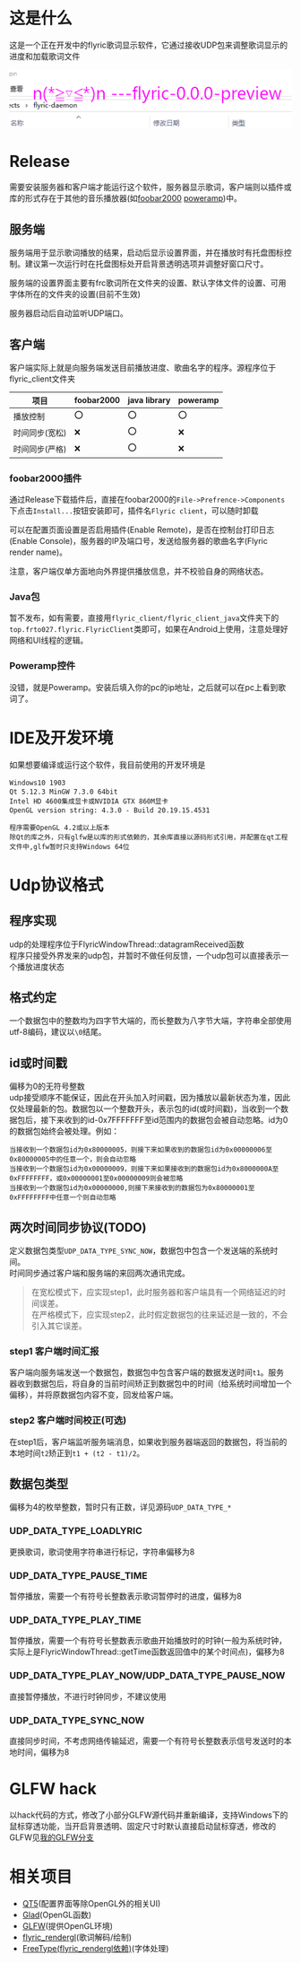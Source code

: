 # 这是什么
这是一个正在开发中的flyric歌词显示软件，它通过接收UDP包来调整歌词显示的进度和加载歌词文件

![preview_image](imgs/preview.gif)

# Release

需要安装服务器和客户端才能运行这个软件，服务器显示歌词，客户端则以插件或库的形式存在于其他的音乐播放器(如[foobar2000](http://www.foobar2000.org) [poweramp](https://powerampapp.com/))中。

## 服务端

服务端用于显示歌词播放的结果，启动后显示设置界面，并在播放时有托盘图标控制。建议第一次运行时在托盘图标处开启背景透明选项并调整好窗口尺寸。

服务端的设置界面主要有frc歌词所在文件夹的设置、默认字体文件的设置、可用字体所在的文件夹的设置(目前不生效)

服务器启动后自动监听UDP端口。

## 客户端

客户端实际上就是向服务端发送目前播放进度、歌曲名字的程序。源程序位于flyric_client文件夹

项目|foobar2000|java library|poweramp
---|---|------|----
播放控制|:o:|:o:|:o:
时间同步(宽松)|:x:|:o:|:x:
时间同步(严格)|:x:|:o:|:x:


### foobar2000插件

通过Release下载插件后，直接在foobar2000的`File->Prefrence->Components`下点击`Install...`按钮安装即可，插件名`Flyric client`，可以随时卸载

可以在配置页面设置是否启用插件(Enable Remote)，是否在控制台打印日志(Enable Console)，服务器的IP及端口号，发送给服务器的歌曲名字(Flyric render name)。

注意，客户端仅单方面地向外界提供播放信息，并不校验自身的网络状态。

### Java包

暂不发布，如有需要，直接用`flyric_client/flyric_client_java`文件夹下的`top.frto027.flyric.FlyricClient`类即可，如果在Android上使用，注意处理好网络和UI线程的逻辑。

### Poweramp控件

没错，就是Poweramp。安装后填入你的pc的ip地址，之后就可以在pc上看到歌词了。

# IDE及开发环境
如果想要编译或运行这个软件，我目前使用的开发环境是
```
Windows10 1903
Qt 5.12.3 MinGW 7.3.0 64bit
Intel HD 4600集成显卡或NVIDIA GTX 860M显卡
OpenGL version string: 4.3.0 - Build 20.19.15.4531
```
```
程序需要OpenGL 4.2或以上版本
除Qt的库之外，只有glfw是以库的形式依赖的，其余库直接以源码形式引用，并配置在qt工程文件中,glfw暂时只支持Windows 64位
```

# Udp协议格式
## 程序实现
udp的处理程序位于FlyricWindowThread::datagramReceived函数  
程序只接受外界发来的udp包，并暂时不做任何反馈，一个udp包可以直接表示一个播放进度状态  
## 格式约定
一个数据包中的整数均为四字节大端的，而长整数为八字节大端，字符串全部使用utf-8编码，建议以`\0`结尾。
## id或时间戳
偏移为0的无符号整数  
udp接受顺序不能保证，因此在开头加入时间戳，因为播放以最新状态为准，因此仅处理最新的包。数据包以一个整数开头，表示包的id(或时间戳)，当收到一个数据包后，接下来收到的id-0x7FFFFFFF至id范围内的数据包会被自动忽略。id为0的数据包始终会被处理。例如：
```
当接收到一个数据包id为0x80000005，则接下来如果收到的数据包id为0x00000006至0x80000005中的任意一个，则会自动忽略
当接收到一个数据包id为0x00000009，则接下来如果接收到的数据包id为0x8000000A至0xFFFFFFFF，或0x00000001至0x00000009则会被忽略
当接收到一个数据包id为0x00000000,则接下来接收到的数据包为0x80000001至0xFFFFFFFF中任意一个则自动忽略
```

## 两次时间同步协议(TODO)
定义数据包类型`UDP_DATA_TYPE_SYNC_NOW`，数据包中包含一个发送端的系统时间。  
时间同步通过客户端和服务端的来回两次通讯完成。

> 在宽松模式下，应实现step1，此时服务器和客户端具有一个网络延迟的时间误差。  
> 在严格模式下，应实现step2，此时假定数据包的往来延迟是一致的，不会引入其它误差。

### step1 客户端时间汇报
客户端向服务端发送一个数据包，数据包中包含客户端的数据发送时间`t1`。服务器收到数据包后，将自身的当前时间矫正到数据包中的时间（给系统时间增加一个偏移），并将原数据包内容不变，回发给客户端。
### step2 客户端时间校正(可选)
在step1后，客户端监听服务端消息，如果收到服务器端返回的数据包，将当前的本地时间`t2`矫正到`t1 + (t2 - t1)/2`。


## 数据包类型
偏移为4的枚举整数，暂时只有正数，详见源码`UDP_DATA_TYPE_*`
### UDP_DATA_TYPE_LOADLYRIC
更换歌词，歌词使用字符串进行标记，字符串偏移为8
### UDP_DATA_TYPE_PAUSE_TIME
暂停播放，需要一个有符号长整数表示歌词暂停时的进度，偏移为8
### UDP_DATA_TYPE_PLAY_TIME
暂停播放，需要一个有符号长整数表示歌曲开始播放时的时钟(一般为系统时钟，实际上是FlyricWindowThread::getTime函数返回值中的某个时间点)，偏移为8
### UDP_DATA_TYPE_PLAY_NOW/UDP_DATA_TYPE_PAUSE_NOW
直接暂停播放，不进行时钟同步，不建议使用
### UDP_DATA_TYPE_SYNC_NOW
直接同步时间，不考虑网络传输延迟，需要一个有符号长整数表示信号发送时的本地时间，偏移为8


# GLFW hack

以hack代码的方式，修改了小部分GLFW源代码并重新编译，支持Windows下的鼠标穿透功能，当开启背景透明、固定尺寸时默认直接启动鼠标穿透，修改的GLFW见[我的GLFW分支](https://github.com/frto027/glfw/tree/flyric_used_glfw)

# 相关项目
- [QT5](https://www.qt.io/)(配置界面等除OpenGL外的相关UI)
- [Glad](https://github.com/dav1dde/glad-web)(OpenGL函数)
- [GLFW](https://www.glfw.org/)(提供OpenGL环境)
- [flyric_rendergl](https://github.com/frto027/flyric_rendergl)(歌词解码/绘制)
- [FreeType(flyric_rendergl依赖)](https://www.freetype.org/)(字体处理)
